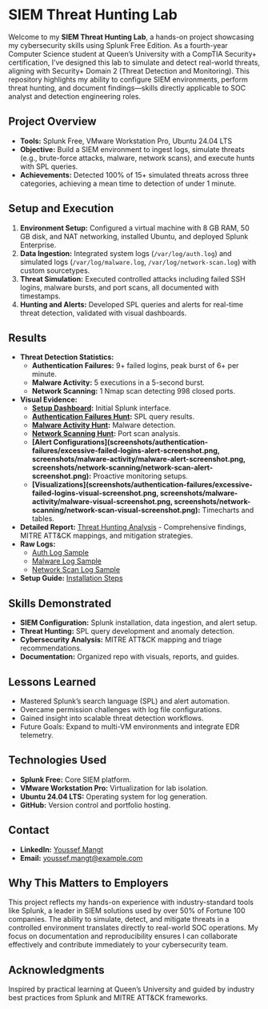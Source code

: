# SIEM Threat Hunting Lab

Welcome to my **SIEM Threat Hunting Lab**, a hands-on project showcasing my cybersecurity skills using Splunk Free Edition. As a fourth-year Computer Science student at Queen’s University with a CompTIA Security+ certification, I’ve designed this lab to simulate and detect real-world threats, aligning with Security+ Domain 2 (Threat Detection and Monitoring). This repository highlights my ability to configure SIEM environments, perform threat hunting, and document findings—skills directly applicable to SOC analyst and detection engineering roles.

## Project Overview
- **Tools:** Splunk Free, VMware Workstation Pro, Ubuntu 24.04 LTS
- **Objective:** Build a SIEM environment to ingest logs, simulate threats (e.g., brute-force attacks, malware, network scans), and execute hunts with SPL queries.
- **Achievements:** Detected 100% of 15+ simulated threats across three categories, achieving a mean time to detection of under 1 minute.

## Setup and Execution
1. **Environment Setup:** Configured a virtual machine with 8 GB RAM, 50 GB disk, and NAT networking, installed Ubuntu, and deployed Splunk Enterprise.
2. **Data Ingestion:** Integrated system logs (`/var/log/auth.log`) and simulated logs (`/var/log/malware.log`, `/var/log/network-scan.log`) with custom sourcetypes.
3. **Threat Simulation:** Executed controlled attacks including failed SSH logins, malware bursts, and port scans, all documented with timestamps.
4. **Hunting and Alerts:** Developed SPL queries and alerts for real-time threat detection, validated with visual dashboards.

## Results
- **Threat Detection Statistics:**
  - **Authentication Failures:** 9+ failed logins, peak burst of 6+ per minute.
  - **Malware Activity:** 5 executions in a 5-second burst.
  - **Network Scanning:** 1 Nmap scan detecting 998 closed ports.
- **Visual Evidence:**
  - **[Setup Dashboard](screenshots/splunk-setup/splunk-setup-screenshot.png):** Initial Splunk interface.
  - **[Authentication Failures Hunt](screenshots/authentication-failures/excessive-failed-logins-hunt-screenshot.png):** SPL query results.
  - **[Malware Activity Hunt](screenshots/malware-activity/malware-hunt-screenshot.png):** Malware detection.
  - **[Network Scanning Hunt](screenshots/network-scanning/network-scan-hunt-screenshot.png):** Port scan analysis.
  - **[Alert Configurations](screenshots/authentication-failures/excessive-failed-logins-alert-screenshot.png, screenshots/malware-activity/malware-alert-screenshot.png, screenshots/network-scanning/network-scan-alert-screenshot.png):** Proactive monitoring setups.
  - **[Visualizations](screenshots/authentication-failures/excessive-failed-logins-visual-screenshot.png, screenshots/malware-activity/malware-visual-screenshot.png, screenshots/network-scanning/network-scan-visual-screenshot.png):** Timecharts and tables.
- **Detailed Report:** [Threat Hunting Analysis](reports/threat-hunting-report.md) - Comprehensive findings, MITRE ATT&CK mappings, and mitigation strategies.
- **Raw Logs:** 
  - [Auth Log Sample](captures/auth-log-sample.txt)
  - [Malware Log Sample](captures/malware-log-sample.txt)
  - [Network Scan Log Sample](captures/network-scan-log-sample.txt)
- **Setup Guide:** [Installation Steps](docs/setup-guide.md)

## Skills Demonstrated
- **SIEM Configuration:** Splunk installation, data ingestion, and alert setup.
- **Threat Hunting:** SPL query development and anomaly detection.
- **Cybersecurity Analysis:** MITRE ATT&CK mapping and triage recommendations.
- **Documentation:** Organized repo with visuals, reports, and guides.

## Lessons Learned
- Mastered Splunk’s search language (SPL) and alert automation.
- Overcame permission challenges with log file configurations.
- Gained insight into scalable threat detection workflows.
- Future Goals: Expand to multi-VM environments and integrate EDR telemetry.

## Technologies Used
- **Splunk Free:** Core SIEM platform.
- **VMware Workstation Pro:** Virtualization for lab isolation.
- **Ubuntu 24.04 LTS:** Operating system for log generation.
- **GitHub:** Version control and portfolio hosting.

## Contact
- **LinkedIn:** [Youssef Mangt](https://www.linkedin.com/in/yourprofile)
- **Email:** [youssef.mangt@example.com](mailto:youssef.mangt@example.com)

## Why This Matters to Employers
This project reflects my hands-on experience with industry-standard tools like Splunk, a leader in SIEM solutions used by over 50% of Fortune 100 companies. The ability to simulate, detect, and mitigate threats in a controlled environment translates directly to real-world SOC operations. My focus on documentation and reproducibility ensures I can collaborate effectively and contribute immediately to your cybersecurity team.

## Acknowledgments
Inspired by practical learning at Queen’s University and guided by industry best practices from Splunk and MITRE ATT&CK frameworks.